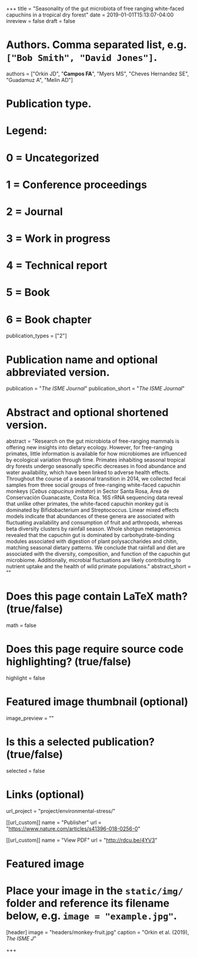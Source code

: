 +++
title = "Seasonality of the gut microbiota of free ranging white-faced capuchins in a tropical dry forest"
date = 2019-01-01T15:13:07-04:00
inreview = false
draft = false

# Authors. Comma separated list, e.g. `["Bob Smith", "David Jones"]`.
authors = ["Orkin JD", "**Campos FA**", "Myers MS", "Cheves Hernandez SE", "Guadamuz A", "Melin AD"]

# Publication type.
# Legend:
# 0 = Uncategorized
# 1 = Conference proceedings
# 2 = Journal
# 3 = Work in progress
# 4 = Technical report
# 5 = Book
# 6 = Book chapter
publication_types = ["2"]

# Publication name and optional abbreviated version.
publication = "*The ISME Journal*"
publication_short = "*The ISME Journal*"

# Abstract and optional shortened version.
abstract = "Research on the gut microbiota of free-ranging mammals is offering new insights into dietary ecology. However, for free-ranging primates, little information is available for how microbiomes are influenced by ecological variation through time. Primates inhabiting seasonal tropical dry forests undergo seasonally specific decreases in food abundance and water availability, which have been linked to adverse health effects. Throughout the course of a seasonal transition in 2014, we collected fecal samples from three social groups of free-ranging white-faced capuchin monkeys (_Cebus capucinus imitator_) in Sector Santa Rosa, Área de Conservación Guanacaste, Costa Rica. 16S rRNA sequencing data reveal that unlike other primates, the white-faced capuchin monkey gut is dominated by Bifidobacterium and Streptococcus. Linear mixed effects models indicate that abundances of these genera are associated with fluctuating availability and consumption of fruit and arthropods, whereas beta diversity clusters by rainfall season. Whole shotgun metagenomics revealed that the capuchin gut is dominated by carbohydrate-binding modules associated with digestion of plant polysaccharides and chitin, matching seasonal dietary patterns. We conclude that rainfall and diet are associated with the diversity, composition, and function of the capuchin gut microbiome. Additionally, microbial fluctuations are likely contributing to nutrient uptake and the health of wild primate populations."
abstract_short = ""

# Does this page contain LaTeX math? (true/false)
math = false

# Does this page require source code highlighting? (true/false)
highlight = false

# Featured image thumbnail (optional)
image_preview = ""

# Is this a selected publication? (true/false)
selected = false

# Links (optional)
url_project = "project/environmental-stress/"

[[url_custom]]
name = "Publisher"
url = "https://www.nature.com/articles/s41396-018-0256-0"

[[url_custom]]
name = "View PDF"
url = "http://rdcu.be/4YV3"



# Featured image
# Place your image in the `static/img/` folder and reference its filename below, e.g. `image = "example.jpg"`.
[header]
image = "headers/monkey-fruit.jpg"
caption = "Orkin et al. (2019), *The ISME J*"

+++
